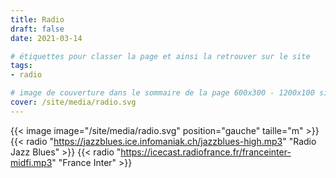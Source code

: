 ```yaml
---
title: Radio
draft: false 
date: 2021-03-14 

# étiquettes pour classer la page et ainsi la retrouver sur le site
tags: 
- radio

# image de couverture dans le sommaire de la page 600x300 - 1200x100 si utilisation en bannière
cover: /site/media/radio.svg
---
```

<!--more-->
{{< image image="/site/media/radio.svg" position="gauche" taille="m" >}}
{{< radio "https://jazzblues.ice.infomaniak.ch/jazzblues-high.mp3" "Radio Jazz Blues" >}}
{{< radio "https://icecast.radiofrance.fr/franceinter-midfi.mp3" "France Inter" >}}
